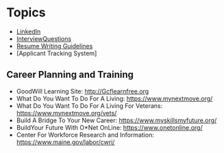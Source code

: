<!-- TITLE: Overview -->
<!-- SUBTITLE: Employment Topics -->

# Topics
* [LinkedIn](Linked-In)
* [InterviewQuestions](Interview-Questions)
* [Resume Writing Guidelines](Resume-Writing-Guidelines)
* [Applicant Tracking System]  


## Career Planning and Training
* GoodWill Learning Site: http://Gcflearnfree.org
* What Do You Want To Do For A Living:  https://www.mynextmove.org/
* What Do You Want To Do For A Living For Veterans: https://www.mynextmove.org/vets/
* Build A Bridge To Your New Career: https://www.myskillsmyfuture.org/
* BuildYour Future With O*Net OnLine: https://www.onetonline.org/
* Center For Workforce Research and Information: https://www.maine.gov/labor/cwri/
